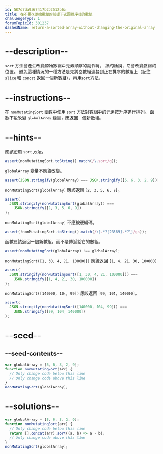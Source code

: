 ```yaml
---
id: 587d7da9367417b2b2512b6a
title: 在不更改原始數組的前提下返回排序後的數組
challengeType: 1
forumTopicId: 301237
dashedName: return-a-sorted-array-without-changing-the-original-array
---
```


# --description--

`sort` 方法會產生改變原始數組中元素順序的副作用。 換句話說，它會改變數組的位置。 避免這種情況的一種方法是先將空數組連接到正在排序的數組上（記住 `slice` 和 `concat` 返回一個新數組），再用`sort`方法。

# --instructions--

在 `nonMutatingSort` 函數中使用 `sort` 方法對數組中的元素按升序進行排列。 函數不能改變 `globalArray` 變量，應返回一個新數組。

# --hints--

應該使用 `sort` 方法。

```js
assert(nonMutatingSort.toString().match(/\.sort/g));
```

`globalArray` 變量不應該改變。

```js
assert(JSON.stringify(globalArray) === JSON.stringify([5, 6, 3, 2, 9]));
```

`nonMutatingSort(globalArray)` 應該返回 `[2, 3, 5, 6, 9]`。

```js
assert(
  JSON.stringify(nonMutatingSort(globalArray)) ===
    JSON.stringify([2, 3, 5, 6, 9])
);
```

`nonMutatingSort(globalArray)` 不應被硬編碼。

```js
assert(!nonMutatingSort.toString().match(/\[.*?[23569].*?\]/gs));
```

函數應該返回一個新數組，而不是傳遞給它的數組。

```js
assert(nonMutatingSort(globalArray) !== globalArray);
```

`nonMutatingSort([1, 30, 4, 21, 100000])` 應該返回 `[1, 4, 21, 30, 100000]`

```js
assert(
  JSON.stringify(nonMutatingSort([1, 30, 4, 21, 100000])) ===
    JSON.stringify([1, 4, 21, 30, 100000])
);
```

`nonMutatingSort([140000, 104, 99])` 應該返回 `[99, 104, 140000]`。

```js
assert(
  JSON.stringify(nonMutatingSort([140000, 104, 99])) ===
    JSON.stringify([99, 104, 140000])
);
```

# --seed--

## --seed-contents--

```js
var globalArray = [5, 6, 3, 2, 9];
function nonMutatingSort(arr) {
  // Only change code below this line
  // Only change code above this line
}
nonMutatingSort(globalArray);
```

# --solutions--

```js
var globalArray = [5, 6, 3, 2, 9];
function nonMutatingSort(arr) {
  // Only change code below this line
  return [].concat(arr).sort((a, b) => a - b);
  // Only change code above this line
}
nonMutatingSort(globalArray);
```
